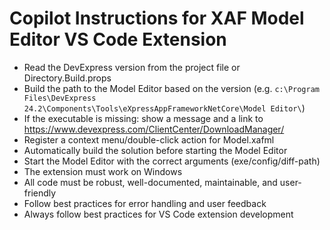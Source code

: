 
# Copilot Instructions for XAF Model Editor VS Code Extension

- Read the DevExpress version from the project file or Directory.Build.props
- Build the path to the Model Editor based on the version (e.g. `c:\Program Files\DevExpress 24.2\Components\Tools\eXpressAppFrameworkNetCore\Model Editor\`)
- If the executable is missing: show a message and a link to https://www.devexpress.com/ClientCenter/DownloadManager/
- Register a context menu/double-click action for Model.xafml
- Automatically build the solution before starting the Model Editor
- Start the Model Editor with the correct arguments (exe/config/diff-path)
- The extension must work on Windows
- All code must be robust, well-documented, maintainable, and user-friendly
- Follow best practices for error handling and user feedback
- Always follow best practices for VS Code extension development
